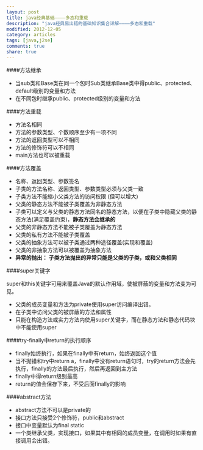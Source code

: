 ```yaml
---
layout: post
title: java经典基础————多态和重载
description: "java经典易出错的基础知识集合详解————多态和重载"
modified: 2012-12-05
category: articles
tags: [java,j2se]
comments: true
share: true
---
```


####方法继承

* 当sub类和Base类在同一个包时Sub类继承Base类中得public、protected、default级别的变量和方法
* 在不同包时继承public、protected级别的变量和方法

####方法重载

* 方法名相同
* 方法的参数类型、个数顺序至少有一项不同
* 方法的返回类型可以不相同
* 方法的修饰符可以不相同
* main方法也可以被重载

####方法覆盖

* 名称、返回类型、参数签名
* 子类的方法名称、返回类型、参数类型必须与父类一致
* 子类方法不能缩小父类方法的访问权限 (但可以增大)
* 父类的静态方法不能被子类覆盖为非静态方法
* 子类可以定义与父类的静态方法同名的静态方法，以便在子类中隐藏父类的静态方法(满足覆盖约束)，**静态方法会继承的**
* 父类的非静态方法不能被子类覆盖为静态方法
* 父类的私有方法不能被子类覆盖
* 父类的抽象方法可以被子类通过两种途径覆盖(实现和覆盖)
* 父类的非抽象方法可以被覆盖为抽象方法
* **异常的抛出： 子类方法抛出的异常只能是父类的子类，或和父类相同**

####super关键字

super和this关键字可用来覆盖Java的默认作用域，使被屏蔽的变量和方法变为可见。

* 父类的成员变量和方法为private使用super访问编译出错。
* 在子类中访问父类的被屏蔽的方法和属性
* 只能在构造方法或实力方法内使用super关键字，而在静态方法和静态代码块中不能使用super

####try-finally中return的执行顺序

* finally始终执行，如果在finally中有return，始终返回这个值
* 当不抛错和try中return a，finally中没有return语句时，try的return方法会先执行，finally的方法最后执行，然后再返回到主方法
* finally中得return级别最高
* return的值会保存下来，不受后面finally的影响

####abstract方法

* abstract方法不可以是private的
* 接口方法只接受2个修饰符，public和abstract
* 接口中变量默认为final static
* 一个类继承父类，实现接口，如果其中有相同的成员变量，在调用时如果有直接调用会出错。

